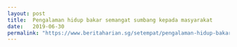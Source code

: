 ```yaml
---
layout: post
title:  Pengalaman hidup bakar semangat sumbang kepada masyarakat
date:   2019-06-30
permalink: "https://www.beritaharian.sg/setempat/pengalaman-hidup-bakar-semangat-sumbang-kepada-masyarakat"
---
```

